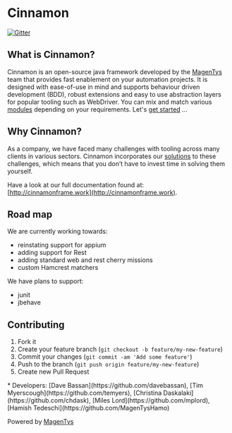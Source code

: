 # Cinnamon

[![Gitter](https://badges.gitter.im/MagenTys/cinnamon.svg)](https://gitter.im/MagenTys/cinnamon?utm_source=badge&utm_medium=badge&utm_campaign=pr-badge&utm_content=badge)

## What is Cinnamon?
Cinnamon is an open-source java framework developed by the [MagenTys](http://magentys.io) team that provides fast enablement on your automation projects.
It is designed with ease-of-use in mind and supports behaviour driven development (BDD), robust extensions and easy to use abstraction layers for popular
tooling such as WebDriver. You can mix and match various [modules](https://github.com/MagenTys/cinnamon/wiki/Cinnamon-modules) depending on your requirements. Let's [get started](https://github.com/MagenTys/cinnamon/wiki/Getting-started) ...

## Why Cinnamon?
As a company, we have faced many challenges with tooling across many clients in various sectors. Cinnamon incorporates our [solutions](https://github.com/MagenTys/cinnamon/wiki/What-does-it-solve%3F)
to these challenges, which means that you don’t have to invest time in solving them yourself.

Have a look at our full documentation found at:           
[http://cinnamonframe.work](http://cinnamonframe.work).

## Road map

We are currently working towards:
* reinstating support for appium
* adding support for Rest
* adding standard web and rest cherry missions
* custom Hamcrest matchers

We have plans to support:
* junit
* jbehave

## Contributing

1. Fork it
2. Create your feature branch (`git checkout -b feature/my-new-feature`)
3. Commit your changes (`git commit -am 'Add some feature'`)
4. Push to the branch (`git push origin feature/my-new-feature`)
5. Create new Pull Request

<span>
* Developers: [Dave Bassan](https://github.com/davebassan), [Tim Myerscough](https://github.com/temyers), [Christina Daskalaki](https://github.com/chdask), [Miles Lord](https://github.com/mplord), [Hamish Tedeschi](https://github.com/MagenTysHamo)

Powered by [MagenTys](http://magentys.io)